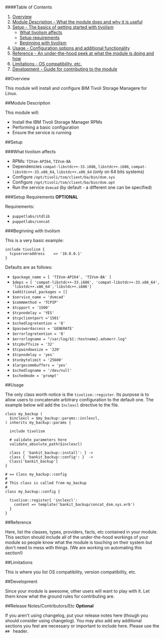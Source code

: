 ####Table of Contents

1. [Overview](#overview)
2. [Module Description - What the module does and why it is useful](#module-description)
3. [Setup - The basics of getting started with tivolism](#setup)
    * [What tivolism affects](#what-tivolism-affects)
    * [Setup requirements](#setup-requirements)
    * [Beginning with tivolism](#beginning-with-tivolism)
4. [Usage - Configuration options and additional functionality](#usage)
5. [Reference - An under-the-hood peek at what the module is doing and how](#reference)
5. [Limitations - OS compatibility, etc.](#limitations)
6. [Development - Guide for contributing to the module](#development)

##Overview

This module will install and configure BIM Tivoli Storage Managere for Linux.

##Module Description

This module will:
 * Install the IBM Tivoli Storage Manager RPMs
 * Performing a basic configuration
 * Ensure the service is running

##Setup

###What tivolism affects

* RPMs:  `TIVsm-API64`, `TIVsm-BA`
* Dependencies `compat-libstdc++-33.i686`, `libstdc++.i686`, `compat-libstdc++-33.x86_64`, `libstdc++.x86_64` (only on 64 bits systems)
* Configure `/opt/tivoli/tsm/client/ba/bin/dsm.sys`
* Configure `/opt/tivoli/tsm/client/ba/bin/dsm.opt`
* Run the service `dsmcad` (by default - a different one can be specified)

###Setup Requirements **OPTIONAL**

Requirements:
  * `puppetlabs/stdlib`
  * `puppetlabs/concat`

###Beginning with tivolism

This is a very basic example:

    include tivolism {
      tcpserveraddress    => '10.0.0.1'
    }

Defaults are as follows:
  * `$package_name = [ 'TIVsm-API64', 'TIVsm-BA' ]`
  * `$deps = [ 'compat-libstdc++-33.i686', 'compat-libstdc++-33.x86_64', 'libstdc++.x86_64','libstdc++.i686']`
  * `$additional_packages = []`
  * `$service_name = 'dsmcad'`
  * `$commmethod = 'TCPIP'`
  * `$tcpport = '1500'`
  * `$tcpnodelay = 'YES'`
  * `$tcpclientport ='1501'`
  * `$schedlogretention = '8'`
  * `$passwordaccess = 'GENERATE'`
  * `$errorlogretention = '8'`
  * `$errorlogname = "/var/log/${::hostname}.adsmerr.log"`
  * `$tcpbuffsize = '32'`
  * `$tcpwindowsize = '220'`
  * `$tcpnodelay = 'yes'`
  * `$txnbytelimit = '25600'`
  * `$largecommbuffers = 'yes'`
  * `$schedlogname = '/dev/null'`
  * `$schedmode = 'prompt'`

##Usage

The only class worth notice is the `tivolism::register`. Its purpose is to allow users
to concatenate arbitrary configuration to the default one.
The example below will add the `Inclexcl` directive to the file.

    class my_backup (
      $inclexcl = $my_backup::params::inclexcl,
    ) inherits my_backup::params {

      include tivolism

      # validate parameters here
      validate_absolute_path($inclexcl)

      class { 'bankit_backup::install': } ->
      class { 'bankit_backup::config': }  ->
      Class['bankit_backup']
    }

    # == Class my_backup::config
    #
    # This class is called from my_backup
    #
    class my_backup::config {

      tivolism::register{ 'inclexcl':
        content => template('bankit_backup/concat_dsm.sys.erb')
      }
    }


##Reference

Here, list the classes, types, providers, facts, etc contained in your module. This section should include all of the under-the-hood workings of your module so people know what the module is touching on their system but don't need to mess with things. (We are working on automating this section!)

##Limitations

This is where you list OS compatibility, version compatibility, etc.

##Development

Since your module is awesome, other users will want to play with it. Let them know what the ground rules for contributing are.

##Release Notes/Contributors/Etc **Optional**

If you aren't using changelog, put your release notes here (though you should consider using changelog). You may also add any additional sections you feel are necessary or important to include here. Please use the `## ` header.
